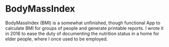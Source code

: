 # BodyMassIndex
BodyMassIndex (BMI) is a somewhat unfinished, though functional App to calculate BMI for groups of people and generate printable reports. I wrote it in 2016 to ease the duty of documenting the nutrition status in a home for elder people, where I once used to be employed.

